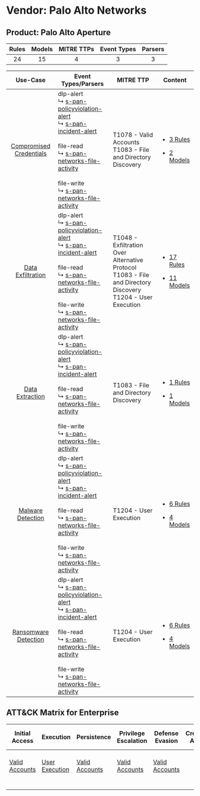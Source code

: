 Vendor: Palo Alto Networks
==========================
Product: Palo Alto Aperture
---------------------------
| Rules | Models | MITRE TTPs | Event Types | Parsers |
|:-----:|:------:|:----------:|:-----------:|:-------:|
|  24   |   15   |     4      |      3      |    3    |

|                                  Use-Case                                  | Event Types/Parsers                                                                                                                                                                                                                                                                                                                                                                                               | MITRE TTP                                                                                                            | Content                                                                                                                                  |
|:--------------------------------------------------------------------------:| ----------------------------------------------------------------------------------------------------------------------------------------------------------------------------------------------------------------------------------------------------------------------------------------------------------------------------------------------------------------------------------------------------------------- | -------------------------------------------------------------------------------------------------------------------- | ---------------------------------------------------------------------------------------------------------------------------------------- |
| [Compromised Credentials](../../../UseCases/uc_compromised_credentials.md) |  dlp-alert<br> ↳ [s-pan-policyviolation-alert](Parsers/parserContent_s-pan-policyviolation-alert.md)<br> ↳ [s-pan-incident-alert](Parsers/parserContent_s-pan-incident-alert.md)<br><br> file-read<br> ↳ [s-pan-networks-file-activity](Parsers/parserContent_s-pan-networks-file-activity.md)<br><br> file-write<br> ↳ [s-pan-networks-file-activity](Parsers/parserContent_s-pan-networks-file-activity.md)<br> | T1078 - Valid Accounts<br>T1083 - File and Directory Discovery<br>                                                   | [<ul><li>3 Rules</li></ul><ul><li>2 Models</li></ul>](Rules_Models/r_m_palo_alto_networks_palo_alto_aperture_Compromised_Credentials.md) |
|       [Data Exfiltration](../../../UseCases/uc_data_exfiltration.md)       |  dlp-alert<br> ↳ [s-pan-policyviolation-alert](Parsers/parserContent_s-pan-policyviolation-alert.md)<br> ↳ [s-pan-incident-alert](Parsers/parserContent_s-pan-incident-alert.md)<br><br> file-read<br> ↳ [s-pan-networks-file-activity](Parsers/parserContent_s-pan-networks-file-activity.md)<br><br> file-write<br> ↳ [s-pan-networks-file-activity](Parsers/parserContent_s-pan-networks-file-activity.md)<br> | T1048 - Exfiltration Over Alternative Protocol<br>T1083 - File and Directory Discovery<br>T1204 - User Execution<br> | [<ul><li>17 Rules</li></ul><ul><li>11 Models</li></ul>](Rules_Models/r_m_palo_alto_networks_palo_alto_aperture_Data_Exfiltration.md)     |
|         [Data Extraction](../../../UseCases/uc_data_extraction.md)         |  dlp-alert<br> ↳ [s-pan-policyviolation-alert](Parsers/parserContent_s-pan-policyviolation-alert.md)<br> ↳ [s-pan-incident-alert](Parsers/parserContent_s-pan-incident-alert.md)<br><br> file-read<br> ↳ [s-pan-networks-file-activity](Parsers/parserContent_s-pan-networks-file-activity.md)<br><br> file-write<br> ↳ [s-pan-networks-file-activity](Parsers/parserContent_s-pan-networks-file-activity.md)<br> | T1083 - File and Directory Discovery<br>                                                                             | [<ul><li>1 Rules</li></ul><ul><li>1 Models</li></ul>](Rules_Models/r_m_palo_alto_networks_palo_alto_aperture_Data_Extraction.md)         |
|       [Malware Detection](../../../UseCases/uc_malware_detection.md)       |  dlp-alert<br> ↳ [s-pan-policyviolation-alert](Parsers/parserContent_s-pan-policyviolation-alert.md)<br> ↳ [s-pan-incident-alert](Parsers/parserContent_s-pan-incident-alert.md)<br><br> file-read<br> ↳ [s-pan-networks-file-activity](Parsers/parserContent_s-pan-networks-file-activity.md)<br><br> file-write<br> ↳ [s-pan-networks-file-activity](Parsers/parserContent_s-pan-networks-file-activity.md)<br> | T1204 - User Execution<br>                                                                                           | [<ul><li>6 Rules</li></ul><ul><li>4 Models</li></ul>](Rules_Models/r_m_palo_alto_networks_palo_alto_aperture_Malware_Detection.md)       |
|    [Ransomware Detection](../../../UseCases/uc_ransomware_detection.md)    |  dlp-alert<br> ↳ [s-pan-policyviolation-alert](Parsers/parserContent_s-pan-policyviolation-alert.md)<br> ↳ [s-pan-incident-alert](Parsers/parserContent_s-pan-incident-alert.md)<br><br> file-read<br> ↳ [s-pan-networks-file-activity](Parsers/parserContent_s-pan-networks-file-activity.md)<br><br> file-write<br> ↳ [s-pan-networks-file-activity](Parsers/parserContent_s-pan-networks-file-activity.md)<br> | T1204 - User Execution<br>                                                                                           | [<ul><li>6 Rules</li></ul><ul><li>4 Models</li></ul>](Rules_Models/r_m_palo_alto_networks_palo_alto_aperture_Ransomware_Detection.md)    |

ATT&CK Matrix for Enterprise
----------------------------
| Initial Access                                                      | Execution                                                           | Persistence                                                         | Privilege Escalation                                                | Defense Evasion                                                     | Credential Access | Discovery                                                                         | Lateral Movement | Collection | Command and Control | Exfiltration                                                                                | Impact |
| ------------------------------------------------------------------- | ------------------------------------------------------------------- | ------------------------------------------------------------------- | ------------------------------------------------------------------- | ------------------------------------------------------------------- | ----------------- | --------------------------------------------------------------------------------- | ---------------- | ---------- | ------------------- | ------------------------------------------------------------------------------------------- | ------ |
| [Valid Accounts](https://attack.mitre.org/techniques/T1078)<br><br> | [User Execution](https://attack.mitre.org/techniques/T1204)<br><br> | [Valid Accounts](https://attack.mitre.org/techniques/T1078)<br><br> | [Valid Accounts](https://attack.mitre.org/techniques/T1078)<br><br> | [Valid Accounts](https://attack.mitre.org/techniques/T1078)<br><br> |                   | [File and Directory Discovery](https://attack.mitre.org/techniques/T1083)<br><br> |                  |            |                     | [Exfiltration Over Alternative Protocol](https://attack.mitre.org/techniques/T1048)<br><br> |        |